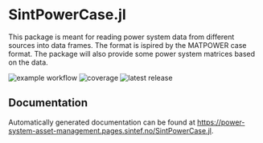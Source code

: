 # SintPowerCase.jl

This package is meant for reading power system data from different sources into data frames. The format is ispired by the MATPOWER case format. The package will also provide some power system matrices based on the data.

![example workflow](https://gitlab.sintef.no/power-system-asset-management/SintPowerCase.jl/badges/main/pipeline.svg)
![coverage](https://gitlab.sintef.no/power-system-asset-management/SintPowerCase.jl/badges/main/coverage.svg)
![latest release](https://gitlab.sintef.no/power-system-asset-management/SintPowerCase.jl/-/badges/release.svg)

## Documentation

Automatically generated documentation can be found at <https://power-system-asset-management.pages.sintef.no/SintPowerCase.jl>.


